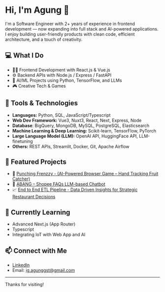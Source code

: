 # Hi, I'm Agung 👋

I'm a Software Engineer with 2+ years of experience in frontend development — now expanding into full stack and AI-powered applications. I enjoy building user-friendly products with clean code, efficient architecture, and a touch of creativity.

## 💻 What I Do
- 🧑‍💻 Frontend Development with React.js & Vue.js  
- ⚙️ Backend APIs with Node.js / Express / FastAPI  
- 🤖 AI/ML Projects using Python, TensorFlow, and LLMs  
- 🎮 Creative Tech & Games

## 🔧 Tools & Technologies
- **Languages:** Python, SQL, JavaScript/Typescript
- **Web Dev Framework:** Vue3, Nuxt3, React, Next, Express, Node
- **Database**: BigQuery, MongoDB, MySQL, PostgreSQL, Elasticsearch
- **Machine Learning & Deep Learning:** Scikit-learn, TensorFlow, PyTorch
- **Large Language Model (LLM):** OpenAI API, HuggingFace API, LLM-finetuning
- **Others:** REST APIs, Streamlit, Docker, Git, Apache Airflow

## 📂 Featured Projects
- 🍉 [Punching Frenzzy - (AI-Powered Browser Game – Hand Tracking Fruit Catcher)](https://github.com/agunggst/Punching-Frenzyy-V2)
- 🤖 [ABANG – Shopee FAQs LLM-based Chatbot](https://github.com/agunggst/ABANG-Shopee-LLM-Chatbot)
- 📈 [End to End ETL Pipeline - Data Driven Insights for Strategic Restaurant Decisions](https://github.com/agunggst/End-to-End-ETL-Pipeline---Data-Driven-Insights-for-Strategic-Restaurant-Decisions)

## 🌱 Currently Learning
- Advanced Next.js (App Router)
- Typescript
- Integrating IoT with Web App and AI

## 📫 Connect with Me
- [LinkedIn](https://www.linkedin.com/in/agunggst/)
- Email: [ig.agunggst@gmail.com](mailto:ig.agunggst@gmail.com)

---

Thanks for visiting!

